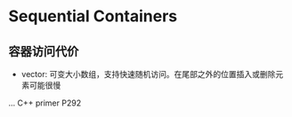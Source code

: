 # Sequential Containers

## 容器访问代价
- vector: 可变大小数组，支持快速随机访问。在尾部之外的位置插入或删除元素可能很慢

... C++ primer P292

